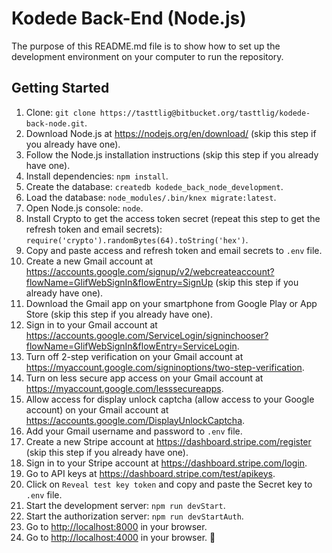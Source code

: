 # Kodede Back-End (Node.js)

The purpose of this README.md file is to show how to set up the development environment on your computer to run the repository.

## Getting Started

1. Clone: `git clone https://tasttlig@bitbucket.org/tasttlig/kodede-back-node.git`.
2. Download Node.js at <https://nodejs.org/en/download/> (skip this step if you already have one).
3. Follow the Node.js installation instructions (skip this step if you already have one).
4. Install dependencies: `npm install`.
5. Create the database: `createdb kodede_back_node_development`.
6. Load the database: `node_modules/.bin/knex migrate:latest`.
7. Open Node.js console: `node`.
8. Install Crypto to get the access token secret (repeat this step to get the refresh token and email secrets): `require('crypto').randomBytes(64).toString('hex')`.
9. Copy and paste access and refresh token and email secrets to `.env` file.
10. Create a new Gmail account at <https://accounts.google.com/signup/v2/webcreateaccount?flowName=GlifWebSignIn&flowEntry=SignUp> (skip this step if you already have one).
11. Download the Gmail app on your smartphone from Google Play or App Store (skip this step if you already have one).
12. Sign in to your Gmail account at <https://accounts.google.com/ServiceLogin/signinchooser?flowName=GlifWebSignIn&flowEntry=ServiceLogin>.
13. Turn off 2-step verification on your Gmail account at <https://myaccount.google.com/signinoptions/two-step-verification>.
14. Turn on less secure app access on your Gmail account at <https://myaccount.google.com/lesssecureapps>.
15. Allow access for display unlock captcha (allow access to your Google account) on your Gmail account at <https://accounts.google.com/DisplayUnlockCaptcha>.
16. Add your Gmail username and password to `.env` file.
17. Create a new Stripe account at <https://dashboard.stripe.com/register> (skip this step if you already have one).
18. Sign in to your Stripe account at <https://dashboard.stripe.com/login>.
19. Go to API keys at <https://dashboard.stripe.com/test/apikeys>.
20. Click on `Reveal test key token` and copy and paste the Secret key to `.env` file.
21. Start the development server: `npm run devStart`.
22. Start the authorization server: `npm run devStartAuth`.
23. Go to <http://localhost:8000> in your browser.
24. Go to <http://localhost:4000> in your browser. :tada:
